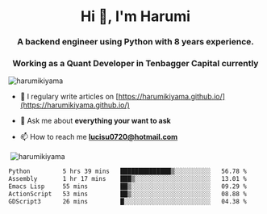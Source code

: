 <h1 align="center">Hi 👋, I'm Harumi</h1>
<h3 align="center">A backend engineer using <b>Python</b> with 8 years experience.</h3>
<h3 align="center">Working as a Quant Developer in <b>Tenbagger Capital</b> currently</h3>

<p align="left"> <img src="https://komarev.com/ghpvc/?username=harumikiyama" alt="harumikiyama" /> </p>


- 📝 I regulary write articles on [https://harumikiyama.github.io/](https://harumikiyama.github.io/)

- 💬 Ask me about **everything your want to ask**

- 📫 How to reach me **lucisu0720@hotmail.com**

<p>&nbsp;<img align="center" src="https://github-readme-stats.vercel.app/api?username=harumikiyama&show_icons=true" alt="harumikiyama" /></p>


<!--START_SECTION:waka-->

```txt
Python         5 hrs 39 mins   ██████████████▒░░░░░░░░░░   56.78 %
Assembly       1 hr 17 mins    ███▒░░░░░░░░░░░░░░░░░░░░░   13.01 %
Emacs Lisp     55 mins         ██▒░░░░░░░░░░░░░░░░░░░░░░   09.29 %
ActionScript   53 mins         ██▒░░░░░░░░░░░░░░░░░░░░░░   08.88 %
GDScript3      26 mins         █░░░░░░░░░░░░░░░░░░░░░░░░   04.38 %
```

<!--END_SECTION:waka-->
